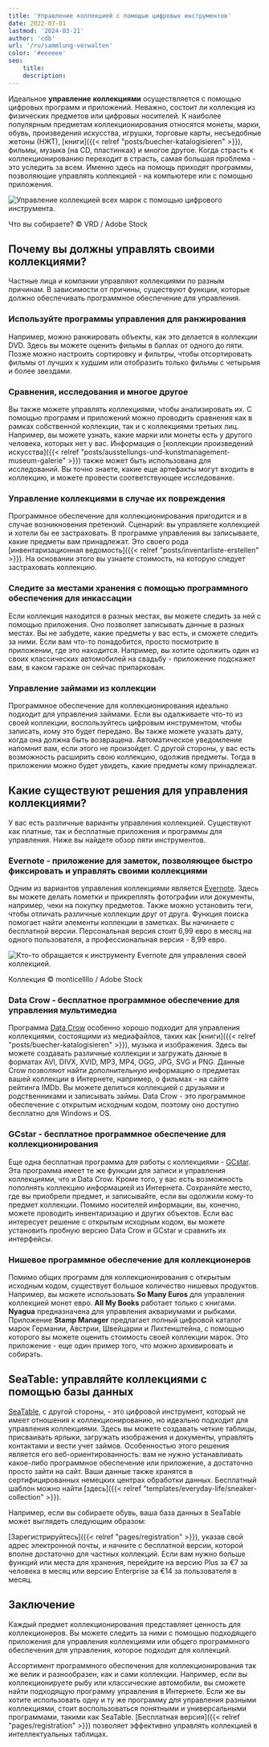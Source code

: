 ```yaml
---
title: 'Управление коллекцией с помощью цифровых инструментов'
date: 2022-07-01
lastmod: '2024-03-21'
author: 'cdb'
url: '/ru/sammlung-verwalten'
color: '#eeeeee'
seo:
    title:
    description:
---
```


Идеальное **управление** **коллекциями** осуществляется с помощью цифровых программ и приложений. Неважно, состоит ли коллекция из физических предметов или цифровых носителей. К наиболее популярным предметам коллекционирования относятся монеты, марки, обувь, произведения искусства, игрушки, торговые карты, несъедобные жетоны (НЖТ), [книги]({{< relref "posts/buecher-katalogisieren" >}}), фильмы, музыка (на CD, пластинках) и многое другое. Когда страсть к коллекционированию переходит в страсть, самая большая проблема - это уследить за всем. Именно здесь на помощь приходят программы, позволяющие управлять коллекцией - на компьютере или с помощью приложения.

![Управление коллекцией всех марок с помощью цифрового инструмента.](Sammlung-verwalten_AdobeStock_21666861_bearbeitet.jpg)

Что вы собираете? © VRD / Adobe Stock

## Почему вы должны управлять своими коллекциями?

Частные лица и компании управляют коллекциями по разным причинам. В зависимости от причины, существуют функции, которые должно обеспечивать программное обеспечение для управления.

### Используйте программы управления для ранжирования

Например, можно ранжировать объекты, как это делается в коллекции DVD. Здесь вы можете оценить фильмы в баллах от одного до пяти. Позже можно настроить сортировку и фильтры, чтобы отсортировать фильмы от лучших к худшим или отобразить только фильмы с четырьмя и более звездами.

### Сравнения, исследования и многое другое

Вы также можете управлять коллекциями, чтобы анализировать их. С помощью программ и приложений можно проводить сравнения как в рамках собственной коллекции, так и с коллекциями третьих лиц. Например, вы можете узнать, какие марки или монеты есть у другого человека, которых нет у вас. Информация о [коллекции произведений искусства]({{< relref "posts/ausstellungs-und-kunstmanagement-museum-galerie" >}}) также может быть использована для исследований. Вы точно знаете, какие еще артефакты могут входить в коллекцию, и можете провести соответствующее исследование.

### Управление коллекциями в случае их повреждения

Программное обеспечение для коллекционирования пригодится и в случае возникновения претензий. Сценарий: вы управляете коллекцией и хотели бы ее застраховать. В программе управления вы записываете, какие предметы вам принадлежат. Это своего рода [инвентаризационная ведомость]({{< relref "posts/inventarliste-erstellen" >}}). На основании этого вы узнаете стоимость, на которую следует застраховать коллекцию.

### Следите за местами хранения с помощью программного обеспечения для инкассации

Если коллекция находится в разных местах, вы можете следить за ней с помощью приложения. Оно позволяет записывать данные в разных местах. Вы не забудете, какие предметы у вас есть, и сможете следить за ними. Если вам что-то понадобится, просто посмотрите в приложении, где это находится. Например, вы хотите одолжить один из своих классических автомобилей на свадьбу - приложение подскажет вам, в каком гараже он сейчас припаркован.

### Управление займами из коллекции

Программное обеспечение для коллекционирования идеально подходит для управления займами. Если вы одалживаете что-то из своей коллекции, воспользуйтесь цифровым инструментом, чтобы записать, кому это будет передано. Вы также можете указать дату, когда она должна быть возвращена. Автоматическое уведомление напомнит вам, если этого не произойдет. С другой стороны, у вас есть возможность расширить свою коллекцию, одолжив предметы. Тогда в приложении можно будет увидеть, какие предметы кому принадлежат.

## Какие существуют решения для управления коллекциями?

У вас есть различные варианты управления коллекцией. Существуют как платные, так и бесплатные приложения и программы для управления. Ниже вы найдете обзор пяти инструментов.

### Evernote - приложение для заметок, позволяющее быстро фиксировать и управлять своими коллекциями

Одним из вариантов управления коллекциями является [Evernote](https://evernote.com/intl/de). Здесь вы можете делать пометки и прикреплять фотографии или документы, например, чеки на покупку предметов. Также можно установить теги, чтобы отличать различные коллекции друг от друга. Функция поиска помогает найти элементы коллекции в заметках. Вы начинаете с бесплатной версии. Персональная версия стоит 6,99 евро в месяц на одного пользователя, а профессиональная версия - 8,99 евро.

![Кто-то обращается к инструменту Evernote для управления своей коллекцией.](Sammlung-verwalten_AdobeStock_391017788_bearbeitet-711x474.jpg)

Коллекция © monticellllo / Adobe Stock

### Data Crow - бесплатное программное обеспечение для управления мультимедиа

Программа [Data Crow](https://www.datacrow.net/) особенно хорошо подходит для управления коллекциями, состоящими из медиафайлов, таких как [книги]({{< relref "posts/buecher-katalogisieren" >}}), музыка и изображения. Здесь вы можете создавать различные коллекции и загружать данные в форматах AVI, DIVX, XVID, MP3, MP4, OGG, JPG, SVG и PNG. Данные Crow позволяют найти дополнительную информацию о предметах вашей коллекции в Интернете, например, о фильмах - на сайте рейтинга IMDb. Вы можете делиться коллекцией с друзьями и родственниками и записывать займы. Data Crow - это программное обеспечение с открытым исходным кодом, поэтому оно доступно бесплатно для Windows и OS.

### GCstar - бесплатное программное обеспечение для коллекционирования

Еще одна бесплатная программа для работы с коллекциями - [GCstar](http://www.gcstar.org/). Эта программа имеет те же функции для записи и управления коллекциями, что и Data Crow. Кроме того, у вас есть возможность пополнять коллекцию информацией из Интернета. Сохраняйте место, где вы приобрели предмет, и записывайте, если вы одолжили кому-то предмет коллекции. Помимо носителей информации, вы, конечно, можете проводить инвентаризацию и других объектов. Если вас интересует решение с открытым исходным кодом, вы можете установить пробную версию Data Crow и GCstar и сравнить их интерфейсы.

### Нишевое программное обеспечение для коллекционеров

Помимо общих программ для коллекционирования с открытым исходным кодом, существует большое количество нишевых продуктов. Например, вы можете использовать **So Many Euros** для управления коллекцией монет евро. **All My Books** работает только с книгами. **Nyagua** предназначена для управления аквариумами и рыбками. Приложение **Stamp Manager** предлагает полный цифровой каталог марок Германии, Австрии, Швейцарии и Лихтенштейна, с помощью которого вы можете оценить стоимость своей коллекции марок. Это приложение - еще один пример того, что можно архивировать и собирать.

## SeaTable: управляйте коллекциями с помощью базы данных

[SeaTable](https://de.wikipedia.org/wiki/SeaTable), с другой стороны, - это цифровой инструмент, который не имеет отношения к коллекционированию, но идеально подходит для управления коллекциями. Здесь вы можете создавать четкие таблицы, присваивать ярлыки, загружать изображения и документы, управлять контактами и вести учет займов. Особенностью этого решения является его веб-ориентированность: вам не нужно устанавливать какое-либо программное обеспечение или приложение, а достаточно просто зайти на сайт. Ваши данные также хранятся в сертифицированных немецких центрах обработки данных. Бесплатный шаблон можно найти [здесь]({{< relref "templates/everyday-life/sneaker-collection" >}}).

Например, если вы собираете обувь, ваша база данных в SeaTable может выглядеть следующим образом:

[Зарегистрируйтесь]({{< relref "pages/registration" >}}), указав свой адрес электронной почты, и начните с бесплатной версии, которой вполне достаточно для частных коллекций. Если вам нужно больше функций или места для хранения, перейдите на версию Plus за €7 за человека в месяц или версию Enterprise за €14 за пользователя в месяц.

## Заключение

Каждый предмет коллекционирования представляет ценность для коллекционеров. Вы можете следить за ними с помощью подходящего приложения для управления коллекциями или общего программного обеспечения для управления, которое подходит для коллекций.

Ассортимент программного обеспечения для коллекционирования так же велик и разнообразен, как и сами коллекции. Например, если вы коллекционируете рыбу или классические автомобили, вы сможете найти подходящую программу управления в Интернете. Если же вы хотите использовать одну и ту же программу для управления разными коллекциями, стоит воспользоваться понятными и универсальными программами, такими как SeaTable. [Бесплатная версия]({{< relref "pages/registration" >}}) позволяет эффективно управлять коллекцией в интеллектуальных таблицах.

